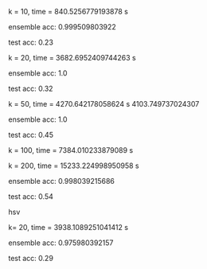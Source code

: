 k = 10, time = 840.5256779193878 s

ensemble acc:  0.999509803922

test acc:  0.23

k = 20, time = 3682.6952409744263 s

ensemble acc:  1.0

test acc:  0.32

k = 50, time =  4270.642178058624 s 4103.749737024307

ensemble acc:  1.0

test acc:  0.45

k = 100, time = 7384.010233879089 s

k = 200, time = 15233.224998950958 s

ensemble acc:  0.998039215686

test acc:  0.54



hsv

k= 20, time = 3938.1089251041412 s

ensemble acc:  0.975980392157

test acc:  0.29